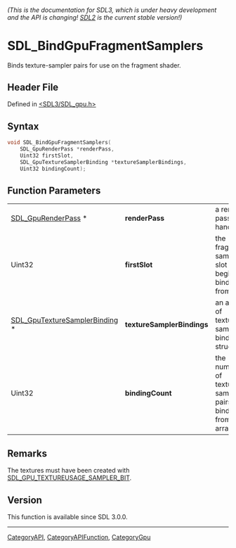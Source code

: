 ###### (This is the documentation for SDL3, which is under heavy development and the API is changing! [SDL2](https://wiki.libsdl.org/SDL2/) is the current stable version!)
# SDL_BindGpuFragmentSamplers

Binds texture-sampler pairs for use on the fragment shader.

## Header File

Defined in [<SDL3/SDL_gpu.h>](https://github.com/libsdl-org/SDL/blob/main/include/SDL3/SDL_gpu.h)

## Syntax

```c
void SDL_BindGpuFragmentSamplers(
    SDL_GpuRenderPass *renderPass,
    Uint32 firstSlot,
    SDL_GpuTextureSamplerBinding *textureSamplerBindings,
    Uint32 bindingCount);
```

## Function Parameters

|                                                                |                            |                                                             |
| -------------------------------------------------------------- | -------------------------- | ----------------------------------------------------------- |
| [SDL_GpuRenderPass](SDL_GpuRenderPass) *                       | **renderPass**             | a render pass handle.                                       |
| Uint32                                                         | **firstSlot**              | the fragment sampler slot to begin binding from.            |
| [SDL_GpuTextureSamplerBinding](SDL_GpuTextureSamplerBinding) * | **textureSamplerBindings** | an array of texture-sampler binding structs.                |
| Uint32                                                         | **bindingCount**           | the number of texture-sampler pairs to bind from the array. |

## Remarks

The textures must have been created with
[SDL_GPU_TEXTUREUSAGE_SAMPLER_BIT](SDL_GPU_TEXTUREUSAGE_SAMPLER_BIT).

## Version

This function is available since SDL 3.0.0.

----
[CategoryAPI](CategoryAPI), [CategoryAPIFunction](CategoryAPIFunction), [CategoryGpu](CategoryGpu)

